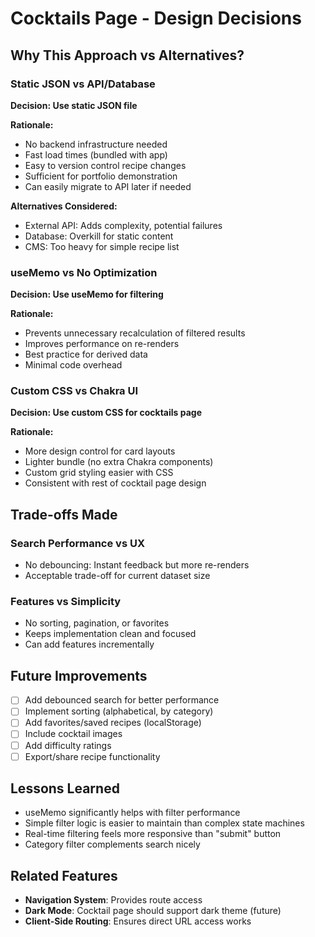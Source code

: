 # Cocktails Page - Design Decisions

## Why This Approach vs Alternatives?

### Static JSON vs API/Database
**Decision: Use static JSON file**

**Rationale:**
- No backend infrastructure needed
- Fast load times (bundled with app)
- Easy to version control recipe changes
- Sufficient for portfolio demonstration
- Can easily migrate to API later if needed

**Alternatives Considered:**
- External API: Adds complexity, potential failures
- Database: Overkill for static content
- CMS: Too heavy for simple recipe list

### useMemo vs No Optimization
**Decision: Use useMemo for filtering**

**Rationale:**
- Prevents unnecessary recalculation of filtered results
- Improves performance on re-renders
- Best practice for derived data
- Minimal code overhead

### Custom CSS vs Chakra UI
**Decision: Use custom CSS for cocktails page**

**Rationale:**
- More design control for card layouts
- Lighter bundle (no extra Chakra components)
- Custom grid styling easier with CSS
- Consistent with rest of cocktail page design

## Trade-offs Made

### Search Performance vs UX
- No debouncing: Instant feedback but more re-renders
- Acceptable trade-off for current dataset size

### Features vs Simplicity
- No sorting, pagination, or favorites
- Keeps implementation clean and focused
- Can add features incrementally

## Future Improvements

- [ ] Add debounced search for better performance
- [ ] Implement sorting (alphabetical, by category)
- [ ] Add favorites/saved recipes (localStorage)
- [ ] Include cocktail images
- [ ] Add difficulty ratings
- [ ] Export/share recipe functionality

## Lessons Learned

- useMemo significantly helps with filter performance
- Simple filter logic is easier to maintain than complex state machines
- Real-time filtering feels more responsive than "submit" button
- Category filter complements search nicely

## Related Features

- **Navigation System**: Provides route access
- **Dark Mode**: Cocktail page should support dark theme (future)
- **Client-Side Routing**: Ensures direct URL access works
